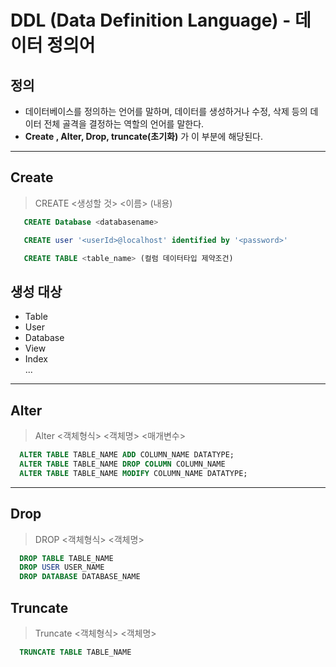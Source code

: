 # DDL (Data Definition Language) - 데이터 정의어

## 정의

- 데이터베이스를 정의하는 언어를 말하며, 데이터를 생성하거나 수정, 삭제 등의 데이터 전체 골격을 결정하는 역할의 언어를 말한다. <br>
- **Create , Alter, Drop, truncate(초기화)** 가 이 부분에 해당된다.

---

## Create

> CREATE <생성할 것> <이름> (내용)

```SQL
   CREATE Database <databasename>

   CREATE user '<userId>@localhost' identified by '<password>'

   CREATE TABLE <table_name> (컬럼 데이터타입 제약조건)
```

## 생성 대상

- Table
- User
- Database
- View
- Index <br>
  ...

---

## Alter

> Alter <객체형식> <객체명> <매개변수>

```SQL
  ALTER TABLE TABLE_NAME ADD COLUMN_NAME DATATYPE;
  ALTER TABLE TABLE_NAME DROP COLUMN COLUMN_NAME
  ALTER TABLE TABLE_NAME MODIFY COLUMN_NAME DATATYPE;
```

---

## Drop

> DROP <객체형식> <객체명>

```SQL
  DROP TABLE TABLE_NAME
  DROP USER USER_NAME
  DROP DATABASE DATABASE_NAME
```

## Truncate

> Truncate <객체형식> <객체명>

```SQL
  TRUNCATE TABLE TABLE_NAME
```
